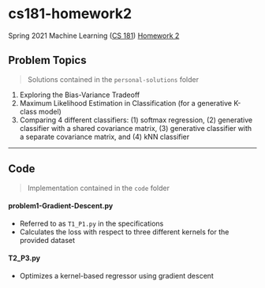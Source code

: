 # cs181-homework2
Spring 2021 Machine Learning ([CS 181](https://harvard-ml-courses.github.io/cs181-web-2021/)) [Homework 2](https://github.com/harvard-ml-courses/cs181-s21-homeworks/tree/main/hw2)

## Problem Topics

> Solutions contained in the `personal-solutions` folder

1. Exploring the Bias-Variance Tradeoff
2. Maximum Likelihood Estimation in Classification (for a generative K-class model)
3. Comparing 4 different classifiers: (1) softmax regression, (2) generative classifier with a shared covariance matrix, (3) generative classifier with a separate covariance matrix, and (4) kNN classifier

---

## Code

> Implementation contained in the `code` folder

#### problem1-Gradient-Descent.py

- Referred to as `T1_P1.py` in the specifications
- Calculates the loss with respect to three different kernels for the provided dataset

#### T2_P3.py
- Optimizes a kernel-based regressor using gradient descent
